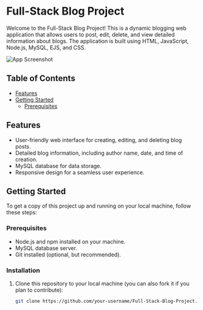 # Full-Stack Blog Project

Welcome to the Full-Stack Blog Project! This is a dynamic blogging web application that allows users to post, edit, delete, and view detailed information about blogs. The application is built using HTML, JavaScript, Node.js, MySQL, EJS, and CSS.

![App Screenshot](./images/screenshot.png)

## Table of Contents
- [Features](#Blogsite-CRUD-features)
- [Getting Started](#getting-started)
  - [Prerequisites](#prerequisites)
## Features

- User-friendly web interface for creating, editing, and deleting blog posts.
- Detailed blog information, including author name, date, and time of creation.
- MySQL database for data storage.
- Responsive design for a seamless user experience.

## Getting Started

To get a copy of this project up and running on your local machine, follow these steps:

### Prerequisites

- Node.js and npm installed on your machine.
- MySQL database server.
- Git installed (optional, but recommended).

### Installation

1. Clone this repository to your local machine (you can also fork it if you plan to contribute):

   ```bash
   git clone https://github.com/your-username/Full-Stack-Blog-Project.git
